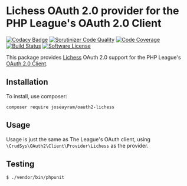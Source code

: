 # Lichess OAuth 2.0 provider for the PHP League's OAuth 2.0 Client
[![Codacy Badge](https://api.codacy.com/project/badge/Grade/73cd83718d1445adaabe7be52f04d2e5)](https://app.codacy.com/gh/joseayram/oauth2-lichess?utm_source=github.com&utm_medium=referral&utm_content=joseayram/oauth2-lichess&utm_campaign=Badge_Grade_Settings)
[![Scrutinizer Code Quality](https://scrutinizer-ci.com/g/joseayram/oauth2-lichess/badges/quality-score.png?b=main)](https://scrutinizer-ci.com/g/joseayram/oauth2-lichess/?branch=main)
[![Code Coverage](https://scrutinizer-ci.com/g/joseayram/oauth2-lichess/badges/coverage.png?b=main)](https://scrutinizer-ci.com/g/joseayram/oauth2-lichess/?branch=main)
[![Build Status](https://scrutinizer-ci.com/g/joseayram/oauth2-lichess/badges/build.png?b=main)](https://scrutinizer-ci.com/g/joseayram/oauth2-lichess/build-status/main)
[![Software License](https://img.shields.io/badge/license-MIT-brightgreen.svg?style=flat-square)](LICENSE)

This package provides [Lichess](https://lichess.org/) OAuth 2.0 support for the PHP League's [OAuth 2.0 Client](https://github.com/thephpleague/oauth2-client).

## Installation

To install, use composer:

```
composer require joseayram/oauth2-lichess
```

## Usage

Usage is just the same as The League's OAuth client, using `\CrudSys\OAuth2\Client\Provider\Lichess` as the provider.

## Testing

```
$ ./vendor/bin/phpunit
```
